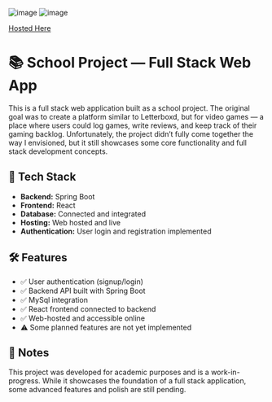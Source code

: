 ![image](https://github.com/user-attachments/assets/5a30b1a0-7f00-402b-8ff9-3e8747c300ef)
![image](https://github.com/user-attachments/assets/20814dee-bd3b-4f12-a0a8-9db2a75bdb70)

[Hosted Here](https://cis-linux2.temple.edu/tomcat10/sp25_3308_tuo45914/index.html#/home)
# 📚 School Project — Full Stack Web App

This is a full stack web application built as a school project. The original goal was to create a platform similar to Letterboxd, but for video games — a place where users could log games, write reviews, and keep track of their gaming backlog.
Unfortunately, the project didn’t fully come together the way I envisioned, but it still showcases some core functionality and full stack development concepts.

## 🚀 Tech Stack

- **Backend:** Spring Boot  
- **Frontend:** React  
- **Database:** Connected and integrated  
- **Hosting:** Web hosted and live  
- **Authentication:** User login and registration implemented

## 🛠 Features

- ✅ User authentication (signup/login)  
- ✅ Backend API built with Spring Boot  
- ✅ MySql integration  
- ✅ React frontend connected to backend  
- ✅ Web-hosted and accessible online  
- ⚠️ Some planned features are not yet implemented

## 📝 Notes

This project was developed for academic purposes and is a work-in-progress. While it showcases the foundation of a full stack application, some advanced features and polish are still pending.
